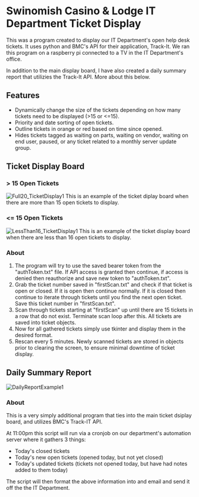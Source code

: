 # Swinomish Casino & Lodge IT Department Ticket Display
This was a program created to display our IT Department's open help desk tickets. It uses python and BMC's API for their application, Track-It.
We ran this program on a raspberry pi connected to a TV in the IT Department's office.

In addition to the main display board, I have also created a daily summary report that utilizies the Track-It API. More about this below.

## Features
- Dynamically change the size of the tickets depending on how many tickets need to be displayed (>15 or <=15).
- Priority and date sorting of open tickets.
- Outline tickets in orange or red based on time since opened.
- Hides tickets tagged as waiting on parts, waiting on vendor, waiting on end user, paused, or any ticket related to a monthly server update group.


## Ticket Display Board

### > 15 Open Tickets
![Full20_TicketDisplay1](https://user-images.githubusercontent.com/55816533/136676440-e7796f44-742f-4a09-b114-e282d81bb50d.jpg)
This is an example of the ticket diplay board when there are more than 15 open tickets to display.

### <= 15 Open Tickets
![LessThan16_TicketDisplay1](https://user-images.githubusercontent.com/55816533/136676443-371f8747-6f92-4ecc-84b3-d3da1ae5b839.jpg)
This is an example of the ticket display board when there are less than 16 open tickets to display.

### About
1. The program will try to use the saved bearer token from the "authToken.txt" file. If API access is granted then continue, if access is denied then reauthorize and save new token to "authToken.txt".
2. Grab the ticket number saved in "firstScan.txt" and check if that ticket is open or closed. If it is open then continue normally. If it is closed then continue to iterate through tickets until you find the next open ticket. Save this ticket number in "firstScan.txt".
3. Scan through tickets starting at "firstScan" up until there are 15 tickets in a row that do not exist. Terminate scan loop after this. All tickets are saved into ticket objects.
4. Now for all gathered tickets simply use tkinter and display them in the desired format.
5. Rescan every 5 minutes. Newly scanned tickets are stored in objects prior to clearing the screen, to ensure minimal downtime of ticket display.


## Daily Summary Report
![DailyReportExample1](https://user-images.githubusercontent.com/55816533/136676888-deb78002-13c0-4094-960a-a95fdcb6237c.jpg)

### About
This is a very simply additional program that ties into the main ticket dsiplay board, and utilizes BMC's Track-IT API.

At 11:00pm this script will run via a cronjob on our department's automation server where it gathers 3 things:
- Today's closed tickets
- Today's new open tickets (opened today, but not yet closed)
- Today's updated tickets (tickets not opened today, but have had notes added to them today)

The script will then format the above information into and email and send it off the the IT Department.
